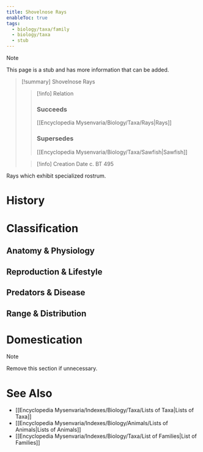 ```yaml
---
title: Shovelnose Rays
enableToc: true
tags:
  - biology/taxa/family
  - biology/taxa
  - stub
---
```


> [!note]
> This page is a stub and has more information that can be added.

> [!summary] Shovelnose Rays
> > [!info] Relation
> > ### Succeeds
> > [[Encyclopedia Mysenvaria/Biology/Taxa/Rays|Rays]]
> > ### Supersedes
> > [[Encyclopedia Mysenvaria/Biology/Taxa/Sawfish|Sawfish]]
>
> > [!info] Creation Date
> > c. BT 495

Rays which exhibit specialized rostrum.
# History

# Classification
## Anatomy & Physiology

## Reproduction & Lifestyle

## Predators & Disease

## Range & Distribution

# Domestication

> [!note]
> Remove this section if unnecessary.
# See Also
- [[Encyclopedia Mysenvaria/Indexes/Biology/Taxa/Lists of Taxa|Lists of Taxa]]
- [[Encyclopedia Mysenvaria/Indexes/Biology/Animals/Lists of Animals|Lists of Animals]]
- [[Encyclopedia Mysenvaria/Indexes/Biology/Taxa/List of Families|List of Families]]